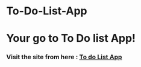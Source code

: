 # To-Do-List-App
<h1>Your go to To Do list App!</h1>
<h3>Visit the site from here : <a href="https://rishabh0018.github.io/To-Do-List-App/">To do List App</a> </h3>
